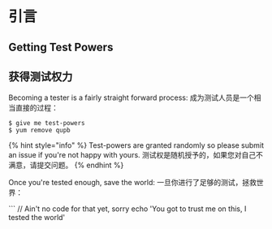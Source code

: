 # 引言

## Getting Test Powers
## 获得测试权力

Becoming a tester is a fairly straight forward process:
成为测试人员是一个相当直接的过程：

```text
$ give me test-powers
$ yum remove qupb
```

{% hint style="info" %}
Test-powers are granted randomly so please submit an issue if you're not happy with yours.
测试权是随机授予的，如果您对自己不满意，请提交问题。
{% endhint %}

Once you're tested enough, save the world:
一旦你进行了足够的测试，拯救世界：

\`\`\` // Ain't no code for that yet, sorry echo 'You got to trust me on this, I tested the world'

